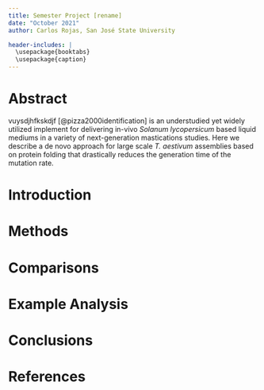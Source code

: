 ```yaml
---
title: Semester Project [rename]
date: "October 2021"
author: Carlos Rojas, San José State University

header-includes: |
  \usepackage{booktabs}
  \usepackage{caption}
---
```


# Abstract

vuysdjhfkskdjf [@pizza2000identification] is an understudied yet widely utilized implement for delivering in-vivo *Solanum lycopersicum* based liquid mediums in a variety of next-generation mastications studies. Here we describe a de novo approach for large scale *T. aestivum* assemblies based on protein folding that drastically reduces the generation time of the mutation rate.

# Introduction

# Methods

# Comparisons

# Example Analysis

# Conclusions


# References
